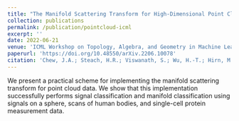 ```yaml
---
title: "The Manifold Scattering Transform for High-Dimensional Point Cloud Data"
collection: publications
permalink: /publication/pointcloud-icml
excerpt: ''
date: 2022-06-21
venue: 'ICML Workshop on Topology, Algebra, and Geometry in Machine Learning'
paperurl: 'https://doi.org/10.48550/arXiv.2206.10078'
citation: 'Chew, J.A.; Steach, H.R.; Viswanath, S.; Wu, H.-T.; Hirn, M.; Needell, D.; Krishnaswamy, S.; Perlmutter, M. The Manifold Scattering Transform for High-Dimensional Point Cloud Data. axXiv preprint, 2022.'
---
```

We present a practical scheme for implementing the manifold scattering transform for point cloud data. We show that this implementation successfully performs signal classification and manifold classification using signals on a sphere, scans of human bodies, and single-cell protein measurement data.

<!-- [See paper here](https://analyticalsciencejournals.onlinelibrary.wiley.com/doi/full/10.1002/cem.3119) -->

<!-- Citation: Kazmierczak, N.P.; Chew, J.A.; Michmerhuizen, A.R.; Kim, S.E.; Drees, Z.D.; Rylaarsdam, A.; Thong, T.; Van Laar, L.; Vander Griend, D.A. Sensitivity Limits for Determining 1:1 Binding Constants from Spectrophotometric Titrations via Global Analysis. Journal of Chemometrics, 2019, 33:e3119. -->
